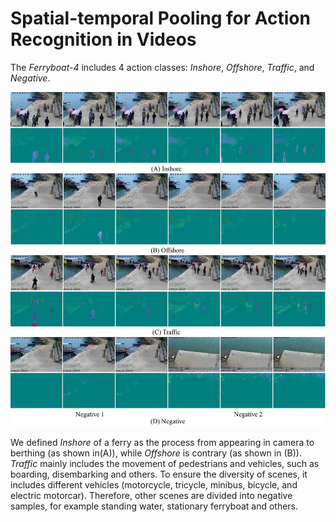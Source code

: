 # Spatial-temporal Pooling for Action Recognition in Videos



The *Ferryboat-4* includes 4 action classes: *Inshore*, *Offshore*, *Traffic*, and *Negative*. 

![image](img/ferryboat.jpg)


We defined *Inshore* of a ferry as the process from appearing in camera to berthing (as shown in(A)), while *Offshore* is contrary (as shown in (B)). *Traffic* mainly includes the movement of pedestrians and vehicles, such as boarding, disembarking and others. To ensure the diversity of scenes, it includes different vehicles (motorcycle, tricycle, minibus, bicycle, and electric motorcar). Therefore, other scenes are divided into negative samples, for example standing water, stationary ferryboat and others. 
